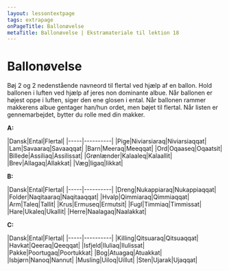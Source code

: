 ```yaml
---
layout: lessontextpage
tags: extrapage
onPageTitle: Ballonøvelse
metaTitle: Ballonøvelse | Ekstramateriale til lektion 18
---
```


# Ballonøvelse

Bøj 2 og 2 nedenstående navneord til flertal ved hjælp af en ballon. Hold ballonen i luften ved hjælp af jeres non dominante albue. Når ballonen er højest oppe i luften, siger den ene glosen i ental. Når ballonen rammer makkerens albue gentager han/hun ordet, men bøjet til flertal. Når listen er gennemarbejdet, bytter du rolle med din makker.

**A:**

|Dansk|Ental|Flertal|
|-----|----------|
|Pige|Niviarsiaraq|Niviarsiaqqat|
|Lam|Savaaraq|Savaaqqat|
|Barn|Meeraq|Meeqqat|
|Ord|Oqaaseq|Oqaatsit|
|Billede|Assiliaq|Assilissat|
|Grønlænder|Kalaaleq|Kalaallit|
|Brev|Allagaq|Allakkat|
|Væg|Iigaq|Iikkat|

**B:**

|Dansk|Ental|Flertal|
|-----|----------|
|Dreng|Nukappiaraq|Nukappiaqqat|
|Folder|Naqitaaraq|Naqitaaqqat|
|Hvalp|Qimmiaraq|Qimmiaqqat|
|Arm|Taleq|Tallit|
|Krus|Ermuseq|Ermutsit|
|Fugl|Timmiaq|Timmissat|
|Hare|Ukaleq|Ukallit|
|Herre|Naalagaq|Naalakkat|

**C:**

|Dansk|Ental|Flertal|
|-----|----------|
|Killing|Qitsuaraq|Qitsuaqqat|
|Havkat|Qeeraq|Qeeqqat|
|Isfjeld|Iluliaq|Ilulissat|
|Pakke|Poortugaq|Poortukkat|
|Bog|Atuagaq|Atuakkat|
|Isbjørn|Nanoq|Nannut|
|Musling|Uiloq|Uillut|
|Sten|Ujarak|Ujaqqat|
